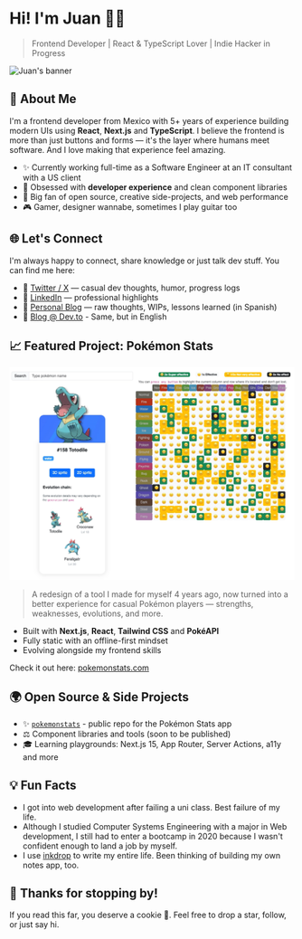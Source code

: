# Hi! I'm Juan 👋🏻

> Frontend Developer | React & TypeScript Lover | Indie Hacker in Progress

![Juan's banner](https://github.com/juandadev/juandadev/assets/38818606/0ffb37ab-36f3-469d-a6da-531c879fc142)

## 🚀 About Me

I'm a frontend developer from Mexico with 5+ years of experience building modern UIs using **React**, **Next.js** and **TypeScript**. I believe the frontend is more than just buttons and forms — it's the layer where humans meet software. And I love making that experience feel amazing.

- ✨ Currently working full-time as a Software Engineer at an IT consultant with a US client
- 🧠 Obsessed with **developer experience** and clean component libraries
- 🧳 Big fan of open source, creative side-projects, and web performance
- 🎮 Gamer, designer wannabe, sometimes I play guitar too

## 🌐 Let's Connect

I'm always happy to connect, share knowledge or just talk dev stuff. You can find me here:

- 🧵 [Twitter / X](https://x.com/juandadotdev) — casual dev thoughts, humor, progress logs
- 👤 [LinkedIn](https://linkedin.com/in/juandadev) — professional highlights
- 📕 [Personal Blog](https://juanda.dev) — raw thoughts, WIPs, lessons learned (in Spanish)
- 📃 [Blog @ Dev.to](https://dev.to/juandadev) - Same, but in English


## 📈 Featured Project: Pokémon Stats

[![pokemonstats.com](https://raw.githubusercontent.com/juandadev/assets-blog/refs/heads/main/projects/pokemon-stats/cover.webp)](https://pokemonstats.com)

> A redesign of a tool I made for myself 4 years ago, now turned into a better experience for casual Pokémon players — strengths, weaknesses, evolutions, and more.

- Built with **Next.js**, **React**, **Tailwind CSS** and **PokéAPI**
- Fully static with an offline-first mindset
- Evolving alongside my frontend skills

Check it out here: [pokemonstats.com](https://pokemonstats.com)


## 🌍 Open Source & Side Projects

- ✨ [`pokemonstats`](https://github.com/juandadev/pokemonstats) - public repo for the Pokémon Stats app
- ⚖️ Component libraries and tools (soon to be published)
- 🎓 Learning playgrounds: Next.js 15, App Router, Server Actions, a11y and more


## 💡 Fun Facts

- I got into web development after failing a uni class. Best failure of my life.
- Although I studied Computer Systems Engineering with a major in Web development, I still had to enter a bootcamp in 2020 because I wasn't confident enough to land a job by myself.
- I use [inkdrop](https://inkdrop.app) to write my entire life. Been thinking of building my own notes app, too.


## 🙏 Thanks for stopping by!
If you read this far, you deserve a cookie 🍪. Feel free to drop a star, follow, or just say hi.
